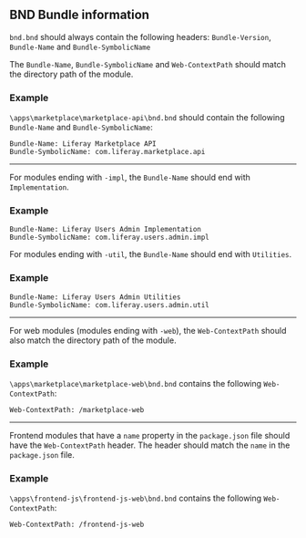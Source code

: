 ## BND Bundle information

`bnd.bnd` should always contain the following headers:
`Bundle-Version`, `Bundle-Name` and `Bundle-SymbolicName`

The `Bundle-Name`, `Bundle-SymbolicName` and `Web-ContextPath` should match the
directory path of the module.

### Example

`\apps\marketplace\marketplace-api\bnd.bnd` should contain the following
`Bundle-Name` and `Bundle-SymbolicName`:

    Bundle-Name: Liferay Marketplace API
    Bundle-SymbolicName: com.liferay.marketplace.api

---

For modules ending with `-impl`, the `Bundle-Name` should end with
`Implementation`.

### Example

    Bundle-Name: Liferay Users Admin Implementation
    Bundle-SymbolicName: com.liferay.users.admin.impl

For modules ending with `-util`, the `Bundle-Name` should end with `Utilities`.

### Example

    Bundle-Name: Liferay Users Admin Utilities
    Bundle-SymbolicName: com.liferay.users.admin.util

---

For web modules (modules ending with `-web`), the `Web-ContextPath` should also
match the directory path of the module.

### Example

`\apps\marketplace\marketplace-web\bnd.bnd` contains the following
`Web-ContextPath`:

    Web-ContextPath: /marketplace-web

---

Frontend modules that have a `name` property in the `package.json` file should
have the `Web-ContextPath` header. The header should match the `name` in the
`package.json` file.

### Example

`\apps\frontend-js\frontend-js-web\bnd.bnd` contains the following
`Web-ContextPath`:

    Web-ContextPath: /frontend-js-web